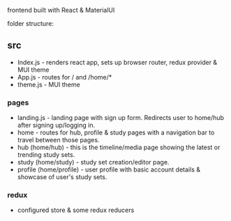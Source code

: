 frontend built with React & MaterialUI

folder structure:

## src
* Index.js - renders react app, sets up browser router, redux provider & MUI theme
* App.js - routes for / and /home/* 
* theme.js - MUI theme

### pages
* landing.js - landing page with sign up form. Redirects user to home/hub after signing up/logging in.
* home - routes for hub, profile & study pages with a navigation bar to travel between those pages.
* hub (home/hub) - this is the timeline/media page showing the latest or trending study sets.
* study (home/study) - study set creation/editor page.
* profile (home/profile) - user profile with basic account details & showcase of user's study sets.

### redux
* configured store & some redux reducers